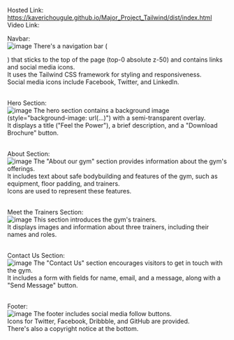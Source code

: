 Hosted Link: https://kaverichougule.github.io/Major_Project_Tailwind/dist/index.html
Video Link: 

Navbar: <br>
![image](https://github.com/kaverichougule/Major_Project_Tailwind/assets/101037685/91521534-ff84-42b5-958a-226acf4eb548)
There's a navigation bar (<nav>) that sticks to the top of the page (top-0 absolute z-50) and contains links and social media icons. <br>
It uses the Tailwind CSS framework for styling and responsiveness. <br>
Social media icons include Facebook, Twitter, and LinkedIn. <br><br>

Hero Section: <br>
![image](https://github.com/kaverichougule/Major_Project_Tailwind/assets/101037685/67330cd2-f740-410e-94eb-2ed33421e8d6)
The hero section contains a background image (style="background-image: url(...)") with a semi-transparent overlay. <br>
It displays a title ("Feel the Power"), a brief description, and a "Download Brochure" button. <br><br>

About Section: <br>
![image](https://github.com/kaverichougule/Major_Project_Tailwind/assets/101037685/f3013360-b032-43a4-9697-a7d24d0b12e5)
The "About our gym" section provides information about the gym's offerings. <br>
It includes text about safe bodybuilding and features of the gym, such as equipment, floor padding, and trainers. <br>
Icons are used to represent these features. <br><br>

Meet the Trainers Section: <br>
![image](https://github.com/kaverichougule/Major_Project_Tailwind/assets/101037685/adc2c1a0-f05b-4597-80bd-d451f9437c21)
This section introduces the gym's trainers. <br>
It displays images and information about three trainers, including their names and roles. <br><br>

Contact Us Section: <br>
![image](https://github.com/kaverichougule/Major_Project_Tailwind/assets/101037685/181a7e96-8436-4b68-9c1d-1197ecd04bcf)
The "Contact Us" section encourages visitors to get in touch with the gym. <br>
It includes a form with fields for name, email, and a message, along with a "Send Message" button. <br><br>

Footer: <br>
![image](https://github.com/kaverichougule/Major_Project_Tailwind/assets/101037685/f3e4e626-0f6a-4034-9943-5bf96d6bbb75)
The footer includes social media follow buttons. <br>
Icons for Twitter, Facebook, Dribbble, and GitHub are provided. <br>
There's also a copyright notice at the bottom. <br><br>

